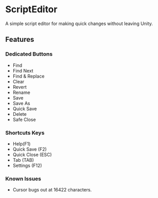 ﻿# ScriptEditor

A simple script editor for making quick changes without leaving Unity.

## Features

### Dedicated Buttons

* Find
* Find Next
* Find & Replace
* Clear
* Revert
* Rename
* Save
* Save As
* Quick Save
* Delete
* Safe Close

### Shortcuts Keys

* Help(F1)
* Quick Save (F2)
* Quick Close (ESC)
* Tab (TAB)
* Settings (F12)

### Known Issues

* Cursor bugs out at 16422 characters.

